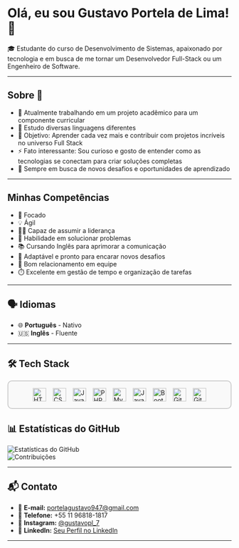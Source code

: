 <h1>Olá, eu sou Gustavo Portela de Lima! 👋 </h1>

🎓 Estudante do curso de Desenvolvimento de Sistemas, apaixonado por tecnologia e em busca de me tornar um Desenvolvedor Full-Stack ou um Engenheiro de Software.

---

## Sobre 🌟

- 🔭 Atualmente trabalhando em um projeto acadêmico para um componente curricular  
- 🌱 Estudo diversas linguagens diferentes  
- 🎯 Objetivo: Aprender cada vez mais e contribuir com projetos incríveis no universo Full Stack  
- ⚡ Fato interessante: Sou curioso e gosto de entender como as tecnologias se conectam para criar soluções completas  
- 🚀 Sempre em busca de novos desafios e oportunidades de aprendizado  

---

## Minhas Competências

- 🎯 Focado  
- 💡 Ágil  
- 🧑‍🏫 Capaz de assumir a liderança  
- 🧩 Habilidade em solucionar problemas  
- 📚 Cursando Inglês para aprimorar a comunicação  
- 🔄 Adaptável e pronto para encarar novos desafios  
- 🤝 Bom relacionamento em equipe  
- ⏱️ Excelente em gestão de tempo e organização de tarefas  

---

## 🗣️ Idiomas

- 🌐 **Português** - Nativo  
- 🇺🇸 **Inglês** - Fluente  

----
## 🛠️ Tech Stack

<div style="border: 2px solid #ccc; border-radius: 10px; padding: 15px; display: flex; gap: 15px; justify-content: center; background-color: #f9f9f9;">
  <img src="https://cdn.jsdelivr.net/gh/devicons/devicon/icons/html5/html5-original.svg" alt="HTML5" width="30" height="30">
  <img src="https://cdn.jsdelivr.net/gh/devicons/devicon/icons/css3/css3-original.svg" alt="CSS3" width="30" height="30">
  <img src="https://cdn.jsdelivr.net/gh/devicons/devicon/icons/javascript/javascript-original.svg" alt="JavaScript" width="30" height="30">
  <img src="https://cdn.jsdelivr.net/gh/devicons/devicon/icons/php/php-original.svg" alt="PHP" width="30" height="30">
  <img src="https://cdn.jsdelivr.net/gh/devicons/devicon/icons/mysql/mysql-original.svg" alt="MySQL" width="30" height="30">
  <img src="https://cdn.jsdelivr.net/gh/devicons/devicon/icons/java/java-original.svg" alt="Java" width="30" height="30">
  <img src="https://cdn.jsdelivr.net/gh/devicons/devicon/icons/bootstrap/bootstrap-original.svg" alt="Bootstrap" width="30" height="30">
  <img src="https://cdn.jsdelivr.net/gh/devicons/devicon/icons/git/git-original.svg" alt="Git" width="30" height="30">
  <img src="https://cdn.jsdelivr.net/gh/devicons/devicon/icons/github/github-original.svg" alt="GitHub" width="30" height="30">
</div>


## 📊 Estatísticas do GitHub

![Estatísticas do GitHub](https://github-readme-stats.vercel.app/api?username=devportela&show_icons=true&theme=dark)  
![Contribuições](https://github-readme-streak-stats.herokuapp.com/?user=devportela&theme=dark&hide_border=false)

---

## 📬 Contato

- 📧 **E-mail:** [portelagustavo947@gmail.com](mailto:portelagustavo947@gmail.com)  
- 📱 **Telefone:** +55 11 96818-1817  
- 📸 **Instagram:** [@gustavopl_7](https://www.instagram.com/gustavopl_7)  
- 💼 **LinkedIn:** [Seu Perfil no LinkedIn](https://www.linkedin.com/in/seu-nome-aqui)

---

